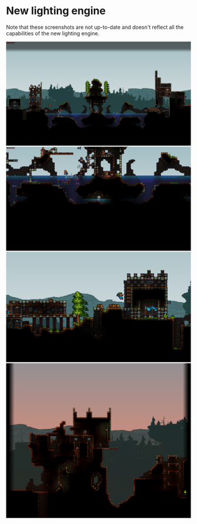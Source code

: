 # New lighting engine

Note that these screenshots are not up-to-date and doesn't reflect all the capabilities of the new lighting engine.

![demo](assets/lighting-demo.png)
![demo](assets/lighting-demo2.png)
![demo](assets/lighting-demo3.png)
![demo](assets/lighting-demo4.png)
